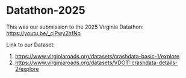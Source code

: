 # Datathon-2025

This was our submission to the 2025 Virginia Datathon: https://youtu.be/_cjPwy2hfNo

Link to our Dataset:

1. https://www.virginiaroads.org/datasets/crashdata-basic-1/explore
2. https://www.virginiaroads.org/datasets/VDOT::crashdata-details-2/explore

